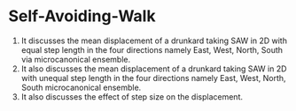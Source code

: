 # Self-Avoiding-Walk
1. It discusses the mean displacement of a drunkard taking SAW in 2D with equal step length in the four directions namely East, West, North, South via microcanonical ensemble.
2. It also discusses the mean displacement of a drunkard taking SAW in 2D with unequal step length in the four directions namely East, West, North, South microcanonical ensemble.
3. It also discusses the effect of step size on the displacement.
